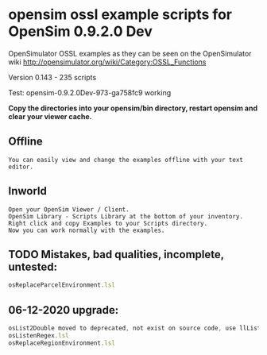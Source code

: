 # opensim ossl example scripts for OpenSim 0.9.2.0 Dev

OpenSimulator OSSL examples as they can be seen on the OpenSimulator wiki http://opensimulator.org/wiki/Category:OSSL_Functions

Version 0.143 - 235 scripts

Test: opensim-0.9.2.0Dev-973-ga758fc9 working

**Copy the directories into your opensim/bin directory, restart opensim and clear your viewer cache.**

## Offline
    You can easily view and change the examples offline with your text editor.

## Inworld
    Open your OpenSim Viewer / Client.
    OpenSim Library - Scripts Library at the bottom of your inventory.
    Right click and copy Examples to your Scripts directory.
    Now you can work normally with the examples.

## TODO Mistakes, bad qualities, incomplete, untested:

```javascript
osReplaceParcelEnvironment.lsl
```
## 06-12-2020 upgrade:
```javascript
osList2Double moved to deprecated, not exist on source code, use llList2Float instead.
osListenRegex.lsl
osReplaceRegionEnvironment.lsl
```
